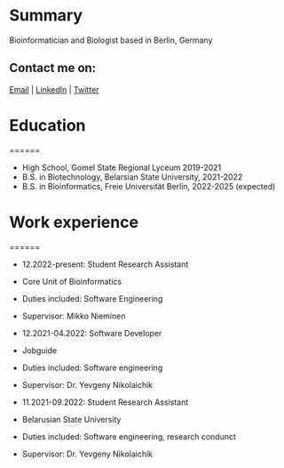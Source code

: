 # Summary
Bioinformatician and Biologist based in Berlin, Germany

## Contact me on:
[Email](mailto:grom.dima.grom@gmail.com)  |  [LinkedIn](https://www.linkedin.com/in/gromdimon/)
 |  [Twitter](https://twitter.com/grom_dimon/)

# Education
======
* High School, Gomel State Regional Lyceum 2019-2021
* B.S. in Biotechnology, Belarsian State University, 2021-2022
* B.S. in Bioinformatics, Freie Universität Berlin, 2022-2025 (expected)

# Work experience
======
* 12.2022-present: Student Research Assistant
* Core Unit of Bioinformatics
* Duties included: Software Engineering
* Supervisor: Mikko Nieminen

* 12.2021-04.2022: Software Developer
* Jobguide
* Duties included: Software engineering
* Supervisor: Dr. Yevgeny Nikolaichik

* 11.2021-09.2022: Student Research Assistant
* Belarusian State University
* Duties included: Software engineering, research condunct
* Supervisor: Dr. Yevgeny Nikolaichik
